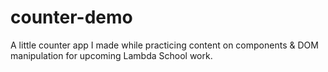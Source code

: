 # counter-demo
A little counter app I made while practicing content on components &amp; DOM manipulation for upcoming Lambda School work.
